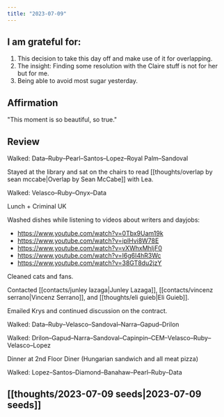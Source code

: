 ```yaml
---
title: "2023-07-09"
---
```

## I am grateful for:
1. This decision to take this day off and make use of it for overlapping.
2. The insight: Finding some resolution with the Claire stuff is not for her but for me.
3. Being able to avoid most sugar yesterday.

## Affirmation

"This moment is so beautiful, so true."

## Review

Walked: Data–Ruby–Pearl–Santos–Lopez–Royal Palm–Sandoval

Stayed at the library and sat on the chairs to read [[thoughts/overlap by sean mccabe|Overlap by Sean McCabe]] with Lea.

Walked: Velasco–Ruby–Onyx–Data

Lunch + Criminal UK

Washed dishes while listening to videos about writers and dayjobs:
- https://www.youtube.com/watch?v=0Tbx9Uam19k
- https://www.youtube.com/watch?v=iplHvi8W78E
- https://www.youtube.com/watch?v=vXWhxMhIjF0
- https://www.youtube.com/watch?v=I6g6I4hR3Wc
- https://www.youtube.com/watch?v=38GT8du2jzY

Cleaned cats and fans.

Contacted [[contacts/junley lazaga|Junley Lazaga]], [[contacts/vincenz serrano|Vincenz Serrano]], and [[thoughts/eli guieb|Eli Guieb]].

Emailed Krys and continued discussion on the contract.

Walked: Data–Ruby–Velasco–Sandoval–Narra–Gapud–Drilon

Walked: Drilon–Gapud–Narra–Sandoval–Capinpin–CEM–Velasco–Ruby–Velasco–Lopez

Dinner at 2nd Floor Diner (Hungarian sandwich and all meat pizza)

Walked: Lopez–Santos–Diamond–Banahaw–Pearl–Ruby–Data

## [[thoughts/2023-07-09 seeds|2023-07-09 seeds]]
